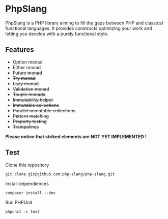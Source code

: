 # PhpSlang

PhpSlang is a PHP library aiming to fill the gaps between PHP and classical functional languages.
It provides constructs optimizing your work and letting you develop with a purely functional style.

## Features

 - Option monad
 - Either monad
 - <strike>Future monad</strike>
 - <strike>Try monad</strike>
 - <strike>Lazy monad</strike>
 - <strike>Validation monad</strike>
 - <strike>Touple monads</strike>
 - <strike>Immutability helper</strike>
 - <strike>Immutable collections</strike>
 - <strike>Parallel immutable collections</strike>
 - <strike>Pattern matching</strike>
 - <strike>Property testing</strike>
 - <strike>Trampolines</strike>

**Please notice that striked elements are NOT YET IMPLEMENTED !**

## Test

Clone this repository
```
git clone git@github.com:php-slang/php-slang.git
```

Install dependiences
```
composer install --dev
```

Run PHPUnit
```
phpunit -c test
```